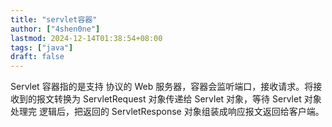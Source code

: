```yaml
---
title: "servlet容器"
author: ["4shen0ne"]
lastmod: 2024-12-14T01:38:54+08:00
tags: ["java"]
draft: false
---
```


Servlet 容器指的是支持 协议的 Web 服务器，容器会监听端口，接收请求。将接
收到的报文转换为 ServletRequest 对象传递给 Servlet 对象，等待 Servlet 对象处理完
逻辑后，把返回的 ServletResponse 对象组装成响应报文返回给客户端。
